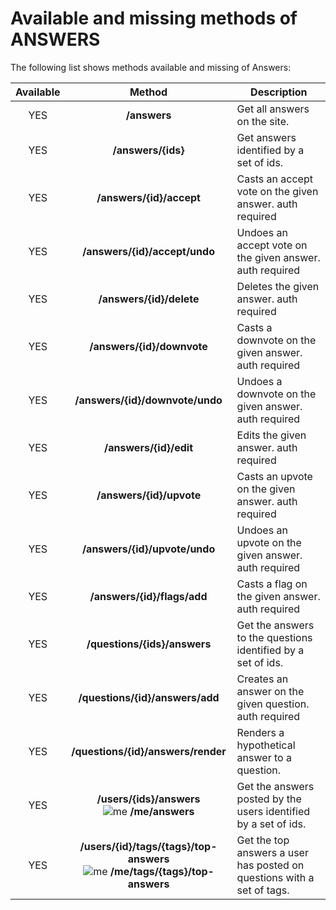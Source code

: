 # Available and missing methods of ANSWERS
The following list shows methods available and missing of Answers:

| Available | Method                                  | Description
|:---------:|:---------------------------------------:| -----------------------------------------------------------------------|
| YES       | **/answers**                            | Get all answers on the site.                                           |
| YES       | **/answers/{ids}**                      | Get answers identified by a set of ids.                                |
| YES       | **/answers/{id}/accept**                | Casts an accept vote on the given answer. auth required                |
| YES       | **/answers/{id}/accept/undo**           | Undoes an accept vote on the given answer. auth required               |
| YES       | **/answers/{id}/delete**                | Deletes the given answer. auth required                                |
| YES       | **/answers/{id}/downvote**              | Casts a downvote on the given answer. auth required                    |
| YES       | **/answers/{id}/downvote/undo**         | Undoes a downvote on the given answer. auth required                   |
| YES       | **/answers/{id}/edit**                  | Edits the given answer. auth required                                  |
| YES       | **/answers/{id}/upvote**                | Casts an upvote on the given answer. auth required                     |
| YES       | **/answers/{id}/upvote/undo**           | Undoes an upvote on the given answer. auth required                    |
| YES       | **/answers/{id}/flags/add**             | Casts a flag on the given answer. auth required                        |
| YES       | **/questions/{ids}/answers**            | Get the answers to the questions identified by a set of ids.           |
| YES       | **/questions/{id}/answers/add**         | Creates an answer on the given question. auth required                 |
| YES       | **/questions/{id}/answers/render**      | Renders a hypothetical answer to a question.                           |
| YES       | **/users/{ids}/answers** <br/> ![me](https://cdn.sstatic.net/apiv2/img/me.png?v=f1cb4f2bb0ba) **/me/answers** | Get the answers posted by the users identified by a set of ids. |
| YES       | **/users/{id}/tags/{tags}/top-answers** <br/> ![me](https://cdn.sstatic.net/apiv2/img/me.png?v=f1cb4f2bb0ba) **/me/tags/{tags}/top-answers** | Get the top answers a user has posted on questions with a set of tags. |
